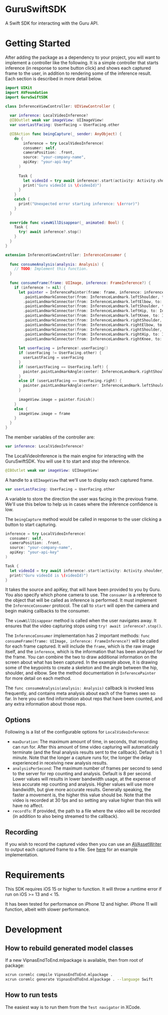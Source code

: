 # GuruSwiftSDK

A Swift SDK for interacting with the Guru API.

# Getting Started

After adding the package as a dependency to your project, you will want to implement a controller like the following.
It is a simple controller that starts inference (in response to some button click) and shows each captured frame
to the user, in addition to rendering some of the inference result. Each section is described in more detail below.

```swift
import UIKit
import AVFoundation
import GuruSwiftSDK

class InferenceViewController: UIViewController {
  
  var inference: LocalVideoInference?
  @IBOutlet weak var imageView: UIImageView!
  var userLastFacing: UserFacing = UserFacing.other

  @IBAction func beingCapture(_ sender: AnyObject) {
    do {
        inference = try LocalVideoInference(
        consumer: self,
        cameraPosition: .front,
        source: "your-company-name",
        apiKey: "your-api-key"
      )
      
      Task {
        let videoId = try await inference!.start(activity: Activity.shoulder_flexion)
        print("Guru videoId is \(videoId)")
      }
    }
    catch {
      print("Unexpected error starting inference: \(error)")
    }
  }
  
  override func viewWillDisappear(_ animated: Bool) {
    Task {
      try! await inference?.stop()
    }
  }
}

extension InferenceViewController: InferenceConsumer {
  
  func consumeAnalysis(analysis: Analysis) {
    // TODO: Implement this function.
  }
  
  func consumeFrame(frame: UIImage, inference: FrameInference?) {
    if (inference != nil) {
      let painter = InferencePainter(frame: frame, inference: inference!)
        .paintLandmarkConnector(from: InferenceLandmark.leftShoulder, to: InferenceLandmark.leftElbow)
        .paintLandmarkConnector(from: InferenceLandmark.leftElbow, to: InferenceLandmark.leftWrist)
        .paintLandmarkConnector(from: InferenceLandmark.leftShoulder, to: InferenceLandmark.leftHip)
        .paintLandmarkConnector(from: InferenceLandmark.leftHip, to: InferenceLandmark.leftKnee)
        .paintLandmarkConnector(from: InferenceLandmark.leftKnee, to: InferenceLandmark.leftAnkle)
        .paintLandmarkConnector(from: InferenceLandmark.rightShoulder, to: InferenceLandmark.rightElbow)
        .paintLandmarkConnector(from: InferenceLandmark.rightElbow, to: InferenceLandmark.rightWrist)
        .paintLandmarkConnector(from: InferenceLandmark.rightShoulder, to: InferenceLandmark.rightHip)
        .paintLandmarkConnector(from: InferenceLandmark.rightHip, to: InferenceLandmark.rightKnee)
        .paintLandmarkConnector(from: InferenceLandmark.rightKnee, to: InferenceLandmark.rightAnkle)
      
      let userFacing = inference!.userFacing()
      if (userFacing != UserFacing.other) {
        userLastFacing = userFacing
      }
      if (userLastFacing == UserFacing.left) {
        painter.paintLandmarkAngle(center: InferenceLandmark.rightShoulder, from: InferenceLandmark.rightHip, to: InferenceLandmark.rightElbow, clockwise: true)
      }
      else if (userLastFacing == UserFacing.right) {
        painter.paintLandmarkAngle(center: InferenceLandmark.leftShoulder, from: InferenceLandmark.leftHip, to: InferenceLandmark.leftElbow, clockwise: false)
      }
      
      imageView.image = painter.finish()
    }
    else {
      imageView.image = frame
    }
  }
}
```

The member variables of the controller are:

```swift
var inference: LocalVideoInference?
```
The LocalVideoInference is the main engine for interacting with the GuruSwiftSDK. You will use it to start and stop the inference.

```swift
@IBOutlet weak var imageView: UIImageView!
```
A handle to a `UIImageView` that we'll use to display each captured frame.

```swift
var userLastFacing: UserFacing = UserFacing.other
```
A variable to store the direction the user was facing in the previous frame.
We'll use this below to help us in cases where the inference confidence is low.

The `beingCapture` method would be called in response to the user clicking a button to start capturing.
```swift
inference = try LocalVideoInference(
  consumer: self,
  cameraPosition: .front,
  source: "your-company-name",
  apiKey: "your-api-key"
)

Task {
  let videoId = try await inference!.start(activity: Activity.shoulder_flexion)
  print("Guru videoId is \(videoId)")
}
```
It takes the source and apiKey, that will have been provided to you by Guru.
You also specify which phone camera to use. 
The `consumer` is a reference to the object that will be called as inference is
performed. It must implement the `InferenceConsumer` protocol.
The call to `start` will open the camera and begin making callbacks to the consumer.

The `viewWillDisappear` method is called when the user navigates away. It
ensures that the video capturing stops using `try! await inference?.stop()`.

The `InferenceConsumer` implementation has 2 important methods:
`func consumeFrame(frame: UIImage, inference: FrameInference?)` will be called 
for each frame captured. It will include the `frame`, which is the raw image itself,
and the `inference`, which is the information that has been analysed for the frame.
You can combine the two to draw additional information on the screen about what has
been captured. In the example above, it is drawing some of the keypoints to
create a skeleton and the angle between the hip, shoulder, and elbow. See the method
documentation in `InferencePainter` for more detail on each method.

The `func consumeAnalysis(analysis: Analysis)` callback is invoked less frequently,
and contains meta analysis about each of the frames seen so far. In here you can find
information about reps that have been counted, and any extra information about those
reps.

## Options
Following is a list of the configurable options for `LocalVideoInference`:
- `maxDuration`: The maximum amount of time, in seconds, that recording can run for. After this amount of time video capturing will automatically terminate (and the final analysis results sent to the callback). Default is 1 minute. Note that the longer a capture runs for, the longer the delay experienced in receiving new analysis results.
- `analysisPerSecond`: The maximum number of frames per second to send to the server for rep counting and analysis. Default is 8 per second. Lower values will results in lower bandwidth usage, at the expense of less accurate rep counting and analysis. Higher values will use more bandwidth, but give more accurate results. Generally speaking, the faster a movement is, the higher this value should be. Note that the video is recorded at 30 fps and so setting any value higher than this will have no affect.
- `recordTo`: If provided, the path to a file where the video will be recorded (in addition to also being streamed to the callback).

## Recording
If you wish to record the captured video then you can use an [AVAssetWriter](https://developer.apple.com/documentation/avfoundation/avassetwriter) to output each captured frame to a file. See [here](https://gist.github.com/yusuke024/b5cd3909d9d7f9e919291491f6b381f0#file-viewcontroller-swift-L82) for an example implementation.

# Requirements
This SDK requires iOS 15 or higher to function. It will throw a runtime error if
run on iOS >= 13 and < 15.

It has been tested for performance on iPhone 12 and higher. 
iPhone 11 will function, albeit with slower performance.

# Development
## How to rebuild generated model classes
If a new VipnasEndToEnd.mlpackage is available, then from root of package:
```bash
xcrun coremlc compile VipnasEndToEnd.mlpackage .
xcrun coremlc generate VipnasEndToEnd.mlpackage . --language Swift
```

## How to run tests
The easiest way is to run them from the `Test navigator` in XCode.
